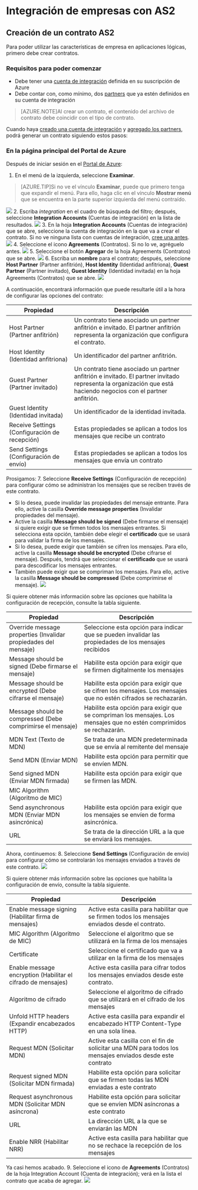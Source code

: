 <properties 
	pageTitle="Aprenda a crear un contrato AS2 para Enterprise Integration Pack" 
	description="Aprenda a crear un contrato AS2 para Enterprise Integration Pack| Servicio de aplicaciones de Microsoft Azure" 
	services="app-service\logic" 
	documentationCenter=".net,nodejs,java"
	authors="msftman" 
	manager="erikre" 
	editor="cgronlun"/>

<tags 
	ms.service="app-service-logic" 
	ms.workload="integration" 
	ms.tgt_pltfrm="na" 
	ms.devlang="na" 
	ms.topic="article" 
	ms.date="06/29/2016" 
	ms.author="deonhe"/>

# Integración de empresas con AS2

## Creación de un contrato AS2
Para poder utilizar las características de empresa en aplicaciones lógicas, primero debe crear contratos.

### Requisitos para poder comenzar
- Debe tener una [cuenta de integración](./app-service-logic-enterprise-integration-accounts.md) definida en su suscripción de Azure
- Debe contar con, como mínimo, dos [partners](./app-service-logic-enterprise-integration-partners.md) que ya estén definidos en su cuenta de integración

>[AZURE.NOTE]Al crear un contrato, el contenido del archivo de contrato debe coincidir con el tipo de contrato.


Cuando haya [creado una cuenta de integración](./app-service-logic-enterprise-integration-accounts.md) y [agregado los partners](./app-service-logic-enterprise-integration-partners.md), podrá generar un contrato siguiendo estos pasos:

### En la página principal del Portal de Azure

Después de iniciar sesión en el [Portal de Azure](http://portal.azure.com "Portal de Azure"):
1. En el menú de la izquierda, seleccione **Examinar**.

>[AZURE.TIP]Si no ve el vínculo **Examinar**, puede que primero tenga que expandir el menú. Para ello, haga clic en el vínculo **Mostrar menú** que se encuentra en la parte superior izquierda del menú contraído.

![](./media/app-service-logic-enterprise-integration-overview/overview-1.png)
2. Escriba *integration* en el cuadro de búsqueda del filtro; después, seleccione **Integration Accounts** (Cuentas de integración) en la lista de resultados. ![](./media/app-service-logic-enterprise-integration-overview/overview-2.png)
3. En la hoja **Integration Accounts** (Cuentas de integración) que se abre, seleccione la cuenta de integración en la que va a crear el contrato. Si no ve ninguna lista con cuentas de integración, [cree una antes](./app-service-logic-enterprise-integration-accounts.md "Todo sobre las cuentas de integración"). ![](./media/app-service-logic-enterprise-integration-overview/overview-3.png)
4.  Seleccione el icono **Agreements** (Contratos). Si no lo ve, agréguelo antes. ![](./media/app-service-logic-enterprise-integration-agreements/agreement-1.png)
5. Seleccione el botón **Agregar** de la hoja Agreements (Contratos) que se abre. ![](./media/app-service-logic-enterprise-integration-agreements/agreement-2.png)
6. Escriba un **nombre** para el contrato; después, seleccione **Host Partner** (Partner anfitrión), **Host Identity** (Identidad anfitriona), **Guest Partner** (Partner invitado), **Guest Identity** (Identidad invitada) en la hoja Agreements (Contratos) que se abre. ![](./media/app-service-logic-enterprise-integration-agreements/agreement-3.png)

A continuación, encontrará información que puede resultarle útil a la hora de configurar las opciones del contrato:
  
|Propiedad|Descripción|
|----|----|
|Host Partner (Partner anfitrión)|Un contrato tiene asociado un partner anfitrión e invitado. El partner anfitrión representa la organización que configura el contrato.|
|Host Identity (Identidad anfitriona)|Un identificador del partner anfitrión. |
|Guest Partner (Partner invitado)|Un contrato tiene asociado un partner anfitrión e invitado. El partner invitado representa la organización que está haciendo negocios con el partner anfitrión.|
|Guest Identity (Identidad invitada)|Un identificador de la identidad invitada.|
|Receive Settings (Configuración de recepción)|Estas propiedades se aplican a todos los mensajes que recibe un contrato|
|Send Settings (Configuración de envío)|Estas propiedades se aplican a todos los mensajes que envía un contrato|  
Prosigamos:
7. Seleccione **Receive Settings** (Configuración de recepción) para configurar cómo se administran los mensajes que se reciben través de este contrato.
 
 - Si lo desea, puede invalidar las propiedades del mensaje entrante. Para ello, active la casilla **Override message properties** (Invalidar propiedades del mensaje).
  - Active la casilla **Message should be signed** (Debe firmarse el mensaje) si quiere exigir que se firmen todos los mensajes entrantes. Si selecciona esta opción, también debe elegir el **certificado** que se usará para validar la firma de los mensajes.
  - Si lo desea, puede exigir que también se cifren los mensajes. Para ello, active la casilla **Message should be encrypted** (Debe cifrarse el mensaje). Después, tendrá que seleccionar el **certificado** que se usará para descodificar los mensajes entrantes.
  - También puede exigir que se compriman los mensajes. Para ello, active la casilla **Message should be compressed** (Debe comprimirse el mensaje). ![](./media/app-service-logic-enterprise-integration-agreements/agreement-4.png)

Si quiere obtener más información sobre las opciones que habilita la configuración de recepción, consulte la tabla siguiente.

|Propiedad|Descripción|
|----|----|
|Override message properties (Invalidar propiedades del mensaje)|Seleccione esta opción para indicar que se pueden invalidar las propiedades de los mensajes recibidos |
|Message should be signed (Debe firmarse el mensaje)|Habilite esta opción para exigir que se firmen digitalmente los mensajes|
|Message should be encrypted (Debe cifrarse el mensaje)|Habilite esta opción para exigir que se cifren los mensajes. Los mensajes que no estén cifrados se rechazarán.|
|Message should be compressed (Debe comprimirse el mensaje)|Habilite esta opción para exigir que se compriman los mensajes. Los mensajes que no estén comprimidos se rechazarán.|
|MDN Text (Texto de MDN)|Se trata de una MDN predeterminada que se envía al remitente del mensaje|
|Send MDN (Enviar MDN)|Habilite esta opción para permitir que se envíen MDN.|
|Send signed MDN (Enviar MDN firmada)|Habilite esta opción para exigir que se firmen las MDN.|
|MIC Algorithm (Algoritmo de MIC)||
|Send asynchronous MDN (Enviar MDN asincrónica)|Habilite esta opción para exigir que los mensajes se envíen de forma asincrónica.|
|URL|Se trata de la dirección URL a la que se enviará los mensajes.|
Ahora, continuemos:
8. Seleccione **Send Settings** (Configuración de envío) para configurar cómo se controlarán los mensajes enviados a través de este contrato. ![](./media/app-service-logic-enterprise-integration-agreements/agreement-5.png)

Si quiere obtener más información sobre las opciones que habilita la configuración de envío, consulte la tabla siguiente.

|Propiedad|Descripción|
|----|----|
|Enable message signing (Habilitar firma de mensajes)|Active esta casilla para habilitar que se firmen todos los mensajes enviados desde el contrato.|
|MIC Algorithm (Algoritmo de MIC)|Seleccione el algoritmo que se utilizará en la firma de los mensajes|
|Certificate|Seleccione el certificado que va a utilizar en la firma de los mensajes|
|Enable message encryption (Habilitar el cifrado de mensajes)|Active esta casilla para cifrar todos los mensajes enviados desde este contrato.|
|Algoritmo de cifrado|Seleccione el algoritmo de cifrado que se utilizará en el cifrado de los mensajes|
|Unfold HTTP headers (Expandir encabezados HTTP)|Active esta casilla para expandir el encabezado HTTP Content-Type en una sola línea.|
|Request MDN (Solicitar MDN)|Active esta casilla con el fin de solicitar una MDN para todos los mensajes enviados desde este contrato|
|Request signed MDN (Solicitar MDN firmada)|Habilite esta opción para solicitar que se firmen todas las MDN enviadas a este contrato|
|Request asynchronous MDN (Solicitar MDN asíncrona)|Habilite esta opción para solicitar que se envíen MDN asíncronas a este contrato|
|URL|La dirección URL a la que se enviarán las MDN|
|Enable NRR (Habilitar NRR)|Active esta casilla para habilitar que no se rechace la recepción de los mensajes|
Ya casi hemos acabado.
9. Seleccione el icono de **Agreements** (Contratos) de la hoja Integration Account (Cuenta de integración); verá en la lista el contrato que acaba de agregar. ![](./media/app-service-logic-enterprise-integration-agreements/agreement-6.png)

<!---HONumber=AcomDC_0706_2016-->